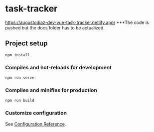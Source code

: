 # task-tracker

https://augustodiaz-dev-vue-task-tracker.netlify.app/
***The code is pushed but the docs folder has to be actualized.

## Project setup
```
npm install
```

### Compiles and hot-reloads for development
```
npm run serve
```

### Compiles and minifies for production
```
npm run build
```

### Customize configuration
See [Configuration Reference](https://cli.vuejs.org/config/).
